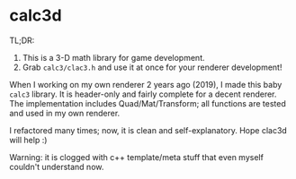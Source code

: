 # calc3d

TL;DR: 
1. This is a 3-D math library for game development.
2. Grab `calc3/clac3.h` and use it at once for your renderer development!

When I working on my own renderer 2 years ago (2019), I made this baby `calc3` library.
It is header-only and fairly complete for a decent renderer.
The implementation includes Quad/Mat/Transform; all functions are tested and used in my own renderer.

I refactored many times; now, it is clean and self-explanatory. Hope clac3d will help :)

Warning: it is clogged with c++ template/meta stuff that even myself couldn't understand now.
